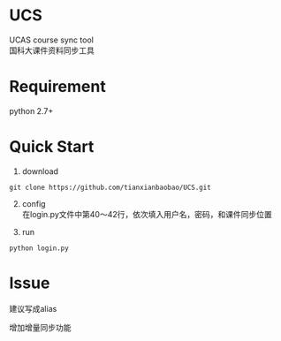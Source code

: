 
# UCS
UCAS course sync tool  
国科大课件资料同步工具

# Requirement

python 2.7+

# Quick Start
1. download  
```shell
git clone https://github.com/tianxianbaobao/UCS.git
```
2. config  
在login.py文件中第40～42行，依次填入用户名，密码，和课件同步位置

3. run
```
python login.py
```

# Issue
建议写成alias

增加增量同步功能
